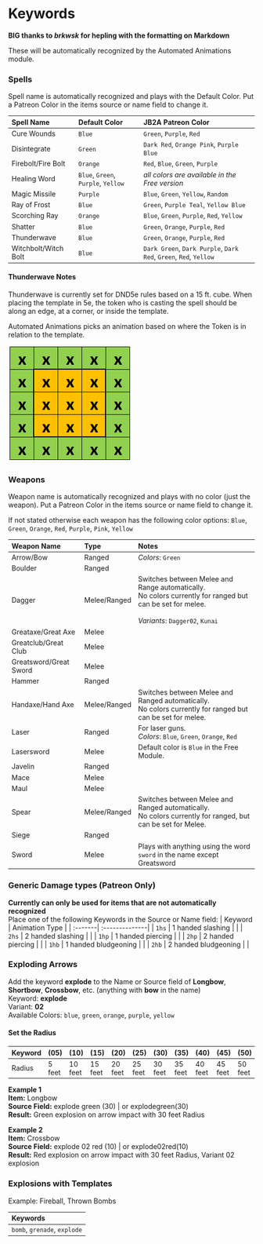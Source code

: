 # Keywords  
**BIG thanks to *brkwsk* for hepling with the formatting on Markdown**

These will be automatically recognized by the Automated Animations module.

### Spells

Spell name is automatically recognized and plays with the Default Color. Put a Patreon Color in the items source or name field to change it.

| Spell Name | Default Color | JB2A Patreon Color |
| :--------- | :------------ | :----------------- |
| Cure Wounds | `Blue` | `Green`, `Purple`, `Red` |
| Disintegrate | `Green` | `Dark Red`, `Orange Pink`, `Purple Blue` |
| Firebolt/Fire Bolt | `Orange` | `Red`, `Blue`, `Green`, `Purple` |
| Healing Word | `Blue`, `Green`, `Purple`, `Yellow` | *all colors are available in the Free version* |
| Magic Missile | `Purple` | `Blue`, `Green`, `Yellow`, `Random` |
| Ray of Frost | `Blue` | `Green`, `Purple Teal`, `Yellow Blue` |
| Scorching Ray | `Orange` | `Blue`, `Green`, `Purple`, `Red`, `Yellow` |
| Shatter | `Blue` | `Green`, `Orange`, `Purple`, `Red` |
| Thunderwave | `Blue` | `Green`, `Orange`, `Purple`, `Red` |
| Witchbolt/Witch Bolt | `Blue` | `Dark Green`, `Dark Purple`, `Dark Red`, `Green`, `Red`, `Yellow` |

#### Thunderwave Notes

Thunderwave is currently set for DND5e rules based on a 15 ft. cube. When placing the template in 5e, the token who is casting the spell should be along an edge, at a corner, or inside the template.

Automated Animations picks an animation based on where the Token is in relation to the template.

![](../pictures/ThunderWaveLoc.png)

### Weapons

Weapon name is automatically recognized and plays with no color (just the weapon). Put a Patreon Color in the items source or name field to change it.

If not stated otherwise each weapon has the following color options: `Blue`, `Green`, `Orange`, `Red`, `Purple`, `Pink`, `Yellow`

| Weapon Name | Type | Notes |
| :---------- | :--- | :---- |
| Arrow/Bow | Ranged | *Colors*: `Green` |
| Boulder | Ranged | |
| Dagger | Melee/Ranged | Switches between Melee and Range automatically. <br> No colors currently for ranged but can be set for melee. <br><br> *Variants*: `Dagger02`, `Kunai` |
| Greataxe/Great Axe | Melee | |
| Greatclub/Great Club | Melee | |
| Greatsword/Great Sword | Melee | |
| Hammer | Ranged | |
| Handaxe/Hand Axe | Melee/Ranged | Switches between Melee and Ranged automatically. <br> No colors currently for ranged but can be set for melee. |
| Laser | Ranged | For laser guns. <br> *Colors*: `Blue`, `Green`, `Orange`, `Red` |
| Lasersword | Melee | Default color is `Blue` in the Free Module. |
| Javelin | Ranged | |
| Mace | Melee | |
| Maul | Melee | |
| Spear | Melee/Ranged | Switches between Melee and Ranged automatically. <br> No colors currently for ranged, but can be set for Melee. |
| Siege | Ranged | |
| Sword | Melee | Plays with anything using the word `sword` in the name except Greatsword |  

### Generic Damage types (Patreon Only)
**Currently can only be used for items that are not automatically recognized**  
Place one of the following Keywords in the Source or Name field:
| Keyword | Animation Type |
| :-------| :--------------|
| `1hs` | 1 handed slashing | |
| `2hs` | 2 handed slashing | |
| `1hp` | 1 handed piercing | |
| `2hp` | 2 handed piercing | |
| `1hb` | 1 handed bludgeoning | |
| `2hb` | 2 handed bludgeoning | |

### Exploding Arrows  
Add the keyword **explode** to the Name or Source field of **Longbow**, **Shortbow**, **Crossbow**, etc. (anything with **bow** in the name)  
Keyword: **explode**  
Variant: **02**  
Available Colors: `blue`, `green`, `orange`, `purple`, `yellow`  
#### Set the Radius
| Keyword | (05) | (10) | (15) | (20) | (25) | (30) | (35) | (40) | (45) | (50) | nuke |
|:--------| :----| :----| :----| :----| :----| :----| :----| :----| :----| :----| :----|
| Radius | 5 feet | 10 feet | 15 feet | 20 feet | 25 feet | 30 feet | 35 feet | 40 feet | 45 feet | 50 feet | Fill the screen|  

**Example 1**  
**Item:** Longbow  
**Source Field:** explode green (30) | or explodegreen(30)  
**Result:** Green explosion on arrow impact with 30 feet Radius  

**Example 2**  
**Item:** Crossbow  
**Source Field:** explode 02 red (10) | or explode02red(10)  
**Result:** Red explosion on arrow impact with 30 feet Radius, Variant 02 explosion  

### Explosions with Templates  
Example: Fireball, Thrown Bombs  

| Keywords |
| :--| 
| `bomb`, `grenade`, `explode`||




